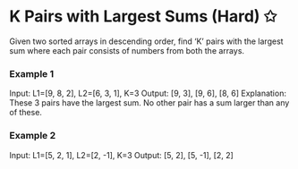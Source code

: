 # K Pairs with Largest Sums (Hard) ✩

Given two sorted arrays in descending order, 
find ‘K’ pairs with the largest sum where each pair consists of numbers from both the arrays.

### Example 1
Input: L1=[9, 8, 2], L2=[6, 3, 1], K=3
Output: [9, 3], [9, 6], [8, 6] 
Explanation: These 3 pairs have the largest sum. No other pair has a sum larger than any of these.


### Example 2
Input: L1=[5, 2, 1], L2=[2, -1], K=3
Output: [5, 2], [5, -1], [2, 2]
